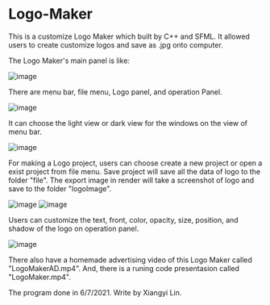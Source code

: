 # Logo-Maker

This is a customize Logo Maker which built by C++ and SFML. It allowed users to create customize logos and save as .jpg onto computer.

The Logo Maker's main panel is like:

![image](https://user-images.githubusercontent.com/75402059/191609388-fd0e1e2f-376c-4656-beff-bc6375153be4.png)

There are menu bar, file menu, Logo panel, and operation Panel.

![image](https://user-images.githubusercontent.com/75402059/191609793-7c663a1a-7b86-406c-8625-9bf6b8f0aed4.png)

It can choose the light view or dark view for the windows on the view of menu bar.

![image](https://user-images.githubusercontent.com/75402059/191610362-a5b512ac-2aee-4f06-9b05-7799a1b8df80.png)

For making a Logo project, users can choose create a new project or open a exist project from file menu. Save project will save all the data of logo to the folder "file". The export image in render will take a screenshot of logo and save to the folder "logoImage".

![image](https://user-images.githubusercontent.com/75402059/191610674-57541b78-1d2e-4380-9f19-cead6cd1e8d1.png)
![image](https://user-images.githubusercontent.com/75402059/191612015-28e3ae20-1926-42db-b190-9613fdf07657.png)

Users can customize the text, front, color, opacity, size, position, and shadow of the logo on operation panel.

![image](https://user-images.githubusercontent.com/75402059/191611640-afbba847-0238-4494-bbf3-69fc5972aa85.png)

There also have a homemade advertising video of this Logo Maker called "LogoMakerAD.mp4".
And, there is a runing code presentasion called "LogoMaker.mp4".

The program done in 6/7/2021.
Write by Xiangyi Lin.
